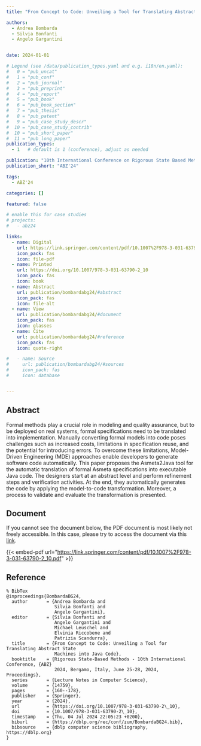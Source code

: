 ```yaml
---
title: "From Concept to Code: Unveiling a Tool for Translating Abstract State Machines into Java Code"

authors:
  - Andrea Bombarda
  - Silvia Bonfanti
  - Angelo Gargantini


date: 2024-01-01

# Legend (see /data/publication_types.yaml and e.g. i18n/en.yaml): 
#   0 = "pub_uncat"
#   1 = "pub_conf"
#   2 = "pub_journal"
#   3 = "pub_preprint"
#   4 = "pub_report"
#   5 = "pub_book"
#   6 = "pub_book_section"
#   7 = "pub_thesis"
#   8 = "pub_patent"
#   9 = "pub_case_study_descr"
#  10 = "pub_case_study_contrib"
#  10 = "pub_short_paper"
#  11 = "pub_long_paper"
publication_types:
  - 1   # default is 1 (conference), adjust as needed

publication: "10th International Conference on Rigorous State Based Methods (ABZ'24)"
publication_short: "ABZ'24"

tags:
  - ABZ'24

categories: []

featured: false

# enable this for case studies
# projects:
#   - abz24

links:
  - name: Digital
    url: https://link.springer.com/content/pdf/10.1007%2F978-3-031-63790-2_10.pdf
    icon_pack: fas
    icon: file-pdf
  - name: Printed
    url: https://doi.org/10.1007/978-3-031-63790-2_10
    icon_pack: fas
    icon: book
  - name: Abstract
    url: publication/bombardabg24/#abstract
    icon_pack: fas
    icon: file-alt
  - name: View
    url: publication/bombardabg24/#document
    icon_pack: fas
    icon: glasses
  - name: Cite
    url: publication/bombardabg24/#reference
    icon_pack: fas
    icon: quote-right

#   - name: Source
#     url: publication/bombardabg24/#sources
#     icon_pack: fas
#     icon: database


---
```


## Abstract

Formal methods play a crucial role in modeling and quality assurance, but to be deployed on real systems, formal specifications need to be translated into implementation. Manually converting formal models into code poses challenges such as increased costs, limitations in specification reuse, and the potential for introducing errors. To overcome these limitations, Model-Driven Engineering (MDE) approaches enable developers to generate software code automatically. This paper proposes the Asmeta2Java tool for the automatic translation of formal Asmeta specifications into executable Java code. The designers start at an abstract level and perform refinement steps and verification activities. At the end, they automatically generates the code by applying the model-to-code transformation. Moreover, a process to validate and evaluate the transformation is presented.

## Document

If you cannot see the document below, the PDF document is most likely not freely accessible. In this case, please try to access the document via this <a href="https://link.springer.com/content/pdf/10.1007%2F978-3-031-63790-2_10.pdf">link</a>.

{{< embed-pdf url="https://link.springer.com/content/pdf/10.1007%2F978-3-031-63790-2_10.pdf" >}}

## Reference

```
% BibTex
@inproceedings{BombardaBG24,
  author       = {Andrea Bombarda and
                  Silvia Bonfanti and
                  Angelo Gargantini},
  editor       = {Silvia Bonfanti and
                  Angelo Gargantini and
                  Michael Leuschel and
                  Elvinia Riccobene and
                  Patrizia Scandurra},
  title        = {From Concept to Code: Unveiling a Tool for Translating Abstract State
                  Machines into Java Code},
  booktitle    = {Rigorous State-Based Methods - 10th International Conference, {ABZ}
                  2024, Bergamo, Italy, June 25-28, 2024, Proceedings},
  series       = {Lecture Notes in Computer Science},
  volume       = {14759},
  pages        = {160--178},
  publisher    = {Springer},
  year         = {2024},
  url          = {https://doi.org/10.1007/978-3-031-63790-2\_10},
  doi          = {10.1007/978-3-031-63790-2\_10},
  timestamp    = {Thu, 04 Jul 2024 22:05:23 +0200},
  biburl       = {https://dblp.org/rec/conf/zum/BombardaBG24.bib},
  bibsource    = {dblp computer science bibliography, https://dblp.org}
}


```

<!-- # add information for case study papers (if available)
## Sources

- **Used formal method:**
  [ASM](/method/asm)
- **Resources and tools:**
  Asmeta

For more information, please contact the <a href ="mailto:silvia.bonfanti@unibg.it;arcaini@nii.ac.jp;angelo.gargantini@unibg.it;scandurra@unibg.it;elvinia.riccobene@unimi.it">authors</a>-->

